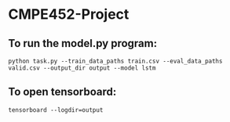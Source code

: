 # CMPE452-Project

## To run the model.py program:
`python task.py --train_data_paths train.csv --eval_data_paths valid.csv --output_dir output --model lstm`

## To open tensorboard:
`tensorboard --logdir=output`


